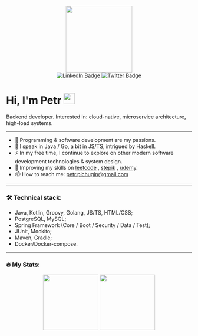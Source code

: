 <div id="header" align="center">
  <img src="https://media.giphy.com/media/dJwT5rggHLqjWAcC0e/giphy.gif" width="180"/>
</div>

<div id="badges" align="center">
  <a href="https://www.linkedin.com/in/petr-pichugin/" target="_blank">
    <img src="https://img.shields.io/badge/LinkedIn-blue?style=for-the-badge&logo=linkedin&logoColor=white" alt="LinkedIn Badge"/>
  </a>
  <a href="https://twitter.com/PPichugin" target="_blank">
    <img src="https://img.shields.io/badge/Twitter-blue?style=for-the-badge&logo=twitter&logoColor=white" alt="Twitter Badge"/>
  </a>
</div>
<div align="center">
<img src="https://komarev.com/ghpvc/?username=ppichugin&style=flat-square&color=blue" alt=""/>
</div>

<h1>
  Hi, I'm Petr 
  <img src="https://media.giphy.com/media/hvRJCLFzcasrR4ia7z/giphy.gif" width="30" height="30"/>
</h1>

Backend developer. Interested in: cloud-native, microservice architecture, high-load systems.

---

- 💖 Programming & software development are my passions.
- 🧩 I speak in Java / Go, a bit in JS/TS, intrigued by Haskell.
- ⚡ In my free time, I continue to explore on other modern software development technologies & system design.
- 👀 Improving my skills on <a href="https://leetcode.com/ppichugin/" target="_blank">leetcode</a>
  , <a href="https://stepik.org/users/493059959" target="_blank">stepik</a>
  , <a href="https://www.udemy.com/user/petr-pichugin/" target="_blank">udemy</a>.
- 📫 How to reach me: [petr.pichugin@gmail.com](mailto:petr.pichugin@gmail.com)

---

### 🛠️ Technical stack:

- Java, Kotlin, Groovy, Golang, JS/TS, HTML/CSS;
- PostgreSQL, MySQL;
- Spring Framework (Core / Boot / Security / Data / Test);
- JUnit, Mockito;
- Maven, Gradle;
- Docker/Docker-compose.

---

### 🔥 My Stats:

<p align='center'>
   <a href="https://github-readme-stats.vercel.app/api/top-langs/?username=ppichugin&layout=compact&theme=vision-friendly-white" target="_blank">
       <img height=150 src="https://github-readme-stats.vercel.app/api/top-langs/?username=ppichugin&layout=compact&theme=vision-friendly-white"/></a>
   <a href="https://github.com/ppichugin/github-readme-stats" target="_blank">
       <img height=150 src="https://github-readme-stats.vercel.app/api?username=ppichugin&hide=prs,issues&layout=compact&theme=vision-friendly-white&show_icons=true"/></a>
</p>
